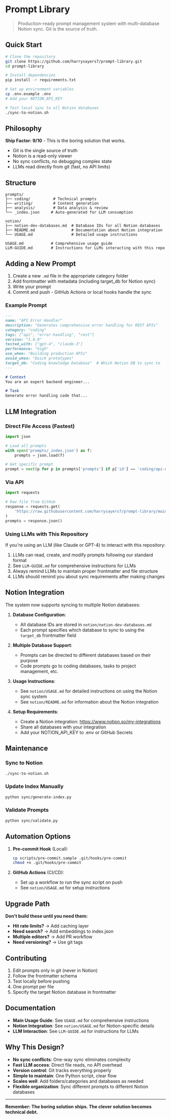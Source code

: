 # Prompt Library

> Production-ready prompt management system with multi-database Notion sync. Git is the source of truth.

## Quick Start

```bash
# Clone the repository
git clone https://github.com/harrysayers7/prompt-library.git
cd prompt-library

# Install dependencies
pip install -r requirements.txt

# Set up environment variables
cp .env.example .env
# Add your NOTION_API_KEY

# Test local sync to all Notion databases
./sync-to-notion.sh
```

## Philosophy

**Ship Factor: 9/10** - This is the boring solution that works.

- Git is the single source of truth
- Notion is a read-only viewer
- No sync conflicts, no debugging complex state
- LLMs read directly from git (fast, no API limits)

## Structure

```
prompts/
├── coding/          # Technical prompts
├── writing/         # Content generation
├── analysis/        # Data analysis & review
└── _index.json     # Auto-generated for LLM consumption

notion/
├── notion-dev-databases.md  # Database IDs for all Notion databases
├── README.md                # Documentation about Notion integration
└── USAGE.md                 # Detailed usage instructions

USAGE.md            # Comprehensive usage guide
LLM-GUIDE.md        # Instructions for LLMs interacting with this repo
```

## Adding a New Prompt

1. Create a new `.md` file in the appropriate category folder
2. Add frontmatter with metadata (including target_db for Notion sync)
3. Write your prompt
4. Commit and push - GitHub Actions or local hooks handle the sync

### Example Prompt

```markdown
---
name: "API Error Handler"
description: "Generates comprehensive error handling for REST APIs"
category: "coding"
tags: ["api", "error-handling", "rest"]
version: "1.0.0"
tested_with: ["gpt-4", "claude-3"]
performance: "high"
use_when: "Building production APIs"
avoid_when: "Quick prototypes"
target_db: "Coding Knowledge Database"  # Which Notion DB to sync to
---

# Context
You are an expert backend engineer...

# Task
Generate error handling code that...
```

## LLM Integration

### Direct File Access (Fastest)
```python
import json

# Load all prompts
with open('prompts/_index.json') as f:
    prompts = json.load(f)

# Get specific prompt
prompt = next(p for p in prompts['prompts'] if p['id'] == 'coding/api-error-handler')
```

### Via API
```python
import requests

# Raw file from GitHub
response = requests.get(
    'https://raw.githubusercontent.com/harrysayers7/prompt-library/main/prompts/_index.json'
)
prompts = response.json()
```

### Using LLMs with This Repository

If you're using an LLM (like Claude or GPT-4) to interact with this repository:

1. LLMs can read, create, and modify prompts following our standard format
2. See `LLM-GUIDE.md` for comprehensive instructions for LLMs
3. Always remind LLMs to maintain proper frontmatter and file structure
4. LLMs should remind you about sync requirements after making changes

## Notion Integration

The system now supports syncing to multiple Notion databases:

1. **Database Configuration**: 
   - All database IDs are stored in `notion/notion-dev-databases.md`
   - Each prompt specifies which database to sync to using the `target_db` frontmatter field

2. **Multiple Database Support**:
   - Prompts can be directed to different databases based on their purpose
   - Code prompts go to coding databases, tasks to project management, etc.

3. **Usage Instructions**:
   - See `notion/USAGE.md` for detailed instructions on using the Notion sync system
   - See `notion/README.md` for information about the Notion integration

4. **Setup Requirements**:
   - Create a Notion integration: https://www.notion.so/my-integrations
   - Share all databases with your integration
   - Add your NOTION_API_KEY to .env or GitHub Secrets

## Maintenance

### Sync to Notion
```bash
./sync-to-notion.sh
```

### Update Index Manually
```bash
python sync/generate-index.py
```

### Validate Prompts
```bash
python sync/validate.py
```

## Automation Options

1. **Pre-commit Hook** (Local):
   ```bash
   cp scripts/pre-commit.sample .git/hooks/pre-commit
   chmod +x .git/hooks/pre-commit
   ```

2. **GitHub Actions** (CI/CD):
   - Set up a workflow to run the sync script on push
   - See `notion/USAGE.md` for setup instructions

## Upgrade Path

**Don't build these until you need them:**

- **Hit rate limits?** → Add caching layer
- **Need search?** → Add embeddings to index.json
- **Multiple editors?** → Add PR workflow
- **Need versioning?** → Use git tags

## Contributing

1. Edit prompts only in git (never in Notion)
2. Follow the frontmatter schema
3. Test locally before pushing
4. One prompt per file
5. Specify the target Notion database in frontmatter

## Documentation

- **Main Usage Guide**: See `USAGE.md` for comprehensive instructions
- **Notion Integration**: See `notion/USAGE.md` for Notion-specific details
- **LLM Interaction**: See `LLM-GUIDE.md` for instructions for LLMs

## Why This Design?

- **No sync conflicts**: One-way sync eliminates complexity
- **Fast LLM access**: Direct file reads, no API overhead
- **Version control**: Git tracks everything properly
- **Simple to maintain**: One Python script, clear flow
- **Scales well**: Add folders/categories and databases as needed
- **Flexible organization**: Sync different prompts to different Notion databases

---

**Remember: The boring solution ships. The clever solution becomes technical debt.**